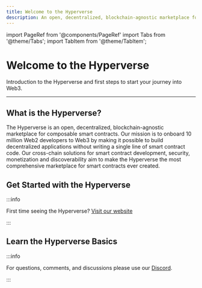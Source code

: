 ```yaml
---
title: Welcome to the Hyperverse
description: An open, decentralized, blockchain-agnostic marketplace for composable smart contracts
---
```


import PageRef from '@components/PageRef'
import Tabs from '@theme/Tabs';
import TabItem from '@theme/TabItem';

# Welcome to the Hyperverse

Introduction to the Hyperverse and first steps to start your journey into Web3.

---

## What is the Hyperverse?

The Hyperverse is an open, decentralized, blockchain-agnostic marketplace for composable smart contracts. Our mission is to onboard 10 million Web2 developers to Web3 by making it possible to build decentralized applications without writing a single line of smart contract code. Our cross-chain solutions for smart contract development, security, monetization and discoverability aim to make the Hyperverse the most comprehensive marketplace for smart contracts ever created.

## Get Started with the Hyperverse

<PageRef url="get-started" pageName="Get Started" />

:::info

First time seeing the Hyperverse? [Visit our website](https://www.decentology.com/)

:::

## Learn the Hyperverse Basics

<PageRef url="how-it-works" pageName="How it Works" />
<PageRef url="key-concepts" pageName="Key Concepts" />
<PageRef url="community" pageName="Community" />
<PageRef url="glossary" pageName="Glossary" />
<PageRef url="faq" pageName="FAQ" />

:::info

For questions, comments, and discussions please use our [Discord](https://discord.com/invite/uqecGxg).

:::
